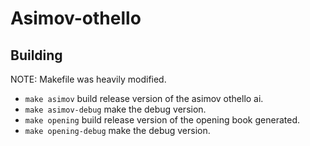 # Asimov-othello

## Building

NOTE: Makefile was heavily modified.

 * `make asimov` build release version of the asimov othello ai.
 * `make asimov-debug` make the debug version.
 * `make opening` build release version of the opening book generated.
 * `make opening-debug` make the debug version.
